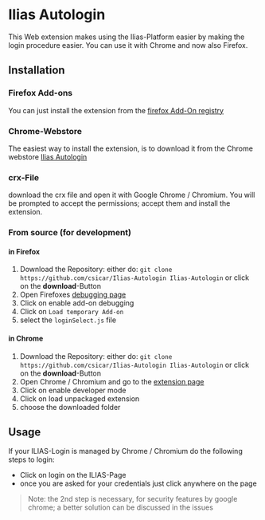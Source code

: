 Ilias Autologin
===============

This Web extension makes using the Ilias-Platform easier by making the login procedure easier.
You can use it with Chrome and now also Firefox.

Installation
------------

### Firefox Add-ons

You can just install the extension from the [firefox Add-On registry](https://addons.mozilla.org/en-US/firefox/addon/ilias-autologin/)

### Chrome-Webstore

The easiest way to install the extension, is to download it from the Chrome webstore
[Ilias Autologin](https://chrome.google.com/webstore/detail/ilias-autologin/japchgihpfchnicmnhbkeloakalkndlp)

### crx-File

download the crx file and open it with Google Chrome / Chromium. You will be prompted to accept the permissions; accept them and install the extension.


### From source (for development)

#### in Firefox
1. Download the Repository: either do:
`git clone https://github.com/csicar/Ilias-Autologin Ilias-Autologin`
or click on the **download**-Button
2. Open Firefoxes [debugging page](about:debugging)
3. Click on enable add-on debugging
4. Click on `Load temporary Add-on`
5. select the `loginSelect.js` file

#### in Chrome
1. Download the Repository: either do:
`git clone https://github.com/csicar/Ilias-Autologin Ilias-Autologin`
or click on the **download**-Button
2. Open Chrome / Chromium and go to the [extension page](chrome://extensions)
3. Click on enable developer mode
4. Click on load unpackaged extension
5. choose the downloaded folder

Usage
-----

If your ILIAS-Login is managed by Chrome / Chromium do the following steps to login:
- Click on login on the ILIAS-Page
- once you are asked for your credentials just click anywhere on the page

> Note: the 2nd step is necessary, for security features by google chrome; a better solution can be discussed in the issues
